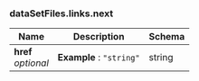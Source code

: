 
<a name="datasetfiles-links-next"></a>
### dataSetFiles.links.next

|Name|Description|Schema|
|---|---|---|
|**href**  <br>*optional*|**Example** : `"string"`|string|



